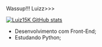 Wassup!!! Luizz>>>


[![Luiz15K GitHub stats](https://github-readme-stats.vercel.app/api?username=Luiz15K)](https://github.com/Luiz15K/github-readme-stats)



- Desenvolvimento com Front-End;
- Estudando Python;

<!---
Luiz15K/Luiz15K is a ✨ special ✨ repository because its `README.md` (this file) appears on your GitHub profile.
You can click the Preview link to take a look at your changes.
--->
